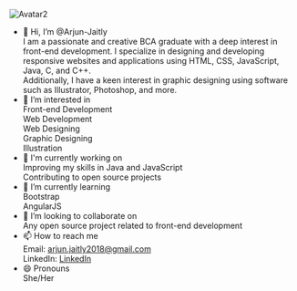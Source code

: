 ![Avatar2](https://github.com/Arjun-Jaitly/TheKulfiShop/assets/132069381/7323cfea-d6af-40b0-9b60-e50c9a74dba0)


- 👋 Hi, I’m @Arjun-Jaitly    
I am a passionate and creative BCA graduate with a deep interest in front-end development. I specialize in designing and developing responsive websites and applications using HTML, CSS, JavaScript, Java, C, and C++.    
Additionally, I have a keen interest in graphic designing using software such as Illustrator, Photoshop, and more.
- 👀 I’m interested in    
Front-end Development     
Web Development    
Web Designing     
Graphic Designing    
Illustration
- 🔭 I'm currently working on    
Improving my skills in Java and JavaScript    
Contributing to open source projects
- 🌱 I’m currently learning    
Bootstrap     
AngularJS
- 👯 I’m looking to collaborate on    
Any open source project related to front-end development
- 📫 How to reach me   
Email: arjun.jaitly2018@gmail.com    
LinkedIn: [LinkedIn]( linkedin.com/in/arjun-jaitly )
- 😄 Pronouns    
She/Her

<!---
Arjun-Jaitly/Arjun-Jaitly is a ✨ special ✨ repository because its `README.md` (this file) appears on your GitHub profile.
You can click the Preview link to take a look at your changes.
--->
